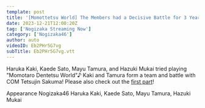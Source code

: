 ```yaml
---
template: post
title: '[Momottetsu World] The Members had a Decisive Battle for 3 Years! Part 2 [Pajama Party]'
date: 2023-12-21T12:00:20Z
tag: ['Nogizaka Streaming Now']
category: ['Nogizaka46']
author: auto 
videoID: Eb2PHr5G7vg
subTitle: Eb2PHr5G7vg.vtt
---
```

Haruka Kaki, Kaede Sato, Mayu Tamura, and Hazuki Mukai tried playing "Momotaro Dentetsu World"♪
Kaki and Tamura form a team and battle with COM Tetsujin Sakuma!
Please also check out the [first part](/post/momottetsu-world-the-members-had-a-decisive-battle-for-3-years-part-1-pajama-party-wa8xuj6h3y8/)!

Appearance
Nogizaka46 Haruka Kaki, Kaede Sato, Mayu Tamura, Hazuki Mukai

